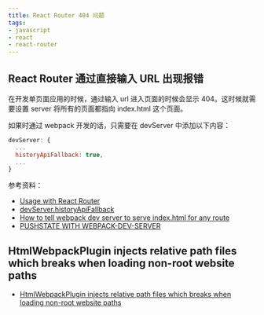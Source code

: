 ```yaml
---
title: React Router 404 问题
tags: 
- javascript 
- react 
- react-router
---
```


## React Router 通过直接输入 URL 出现报错

在开发单页面应用的时候，通过输入 url 进入页面的时候会显示 404。这时候就需要设置 server 将所有的页面都指向 index.html 这个页面。

如果时通过 webpack 开发的话，只需要在 devServer 中添加以下内容：

```js
devServer: {
  ...
  historyApiFallback: true,
  ...
}
```

参考资料：

- [Usage with React Router](https://redux.js.org/advanced/usage-with-react-router#configuring-the-fallback-url)
- [devServer.historyApiFallback](https://webpack.js.org/configuration/dev-server/#devserver-historyapifallback)
- [How to tell webpack dev server to serve index.html for any route](https://stackoverflow.com/questions/31945763/how-to-tell-webpack-dev-server-to-serve-index-html-for-any-route)
- [PUSHSTATE WITH WEBPACK-DEV-SERVER](https://jaketrent.com/post/pushstate-webpack-dev-server/)

## HtmlWebpackPlugin injects relative path files which breaks when loading non-root website paths

- [HtmlWebpackPlugin injects relative path files which breaks when loading non-root website paths](https://stackoverflow.com/questions/34620628/htmlwebpackplugin-injects-relative-path-files-which-breaks-when-loading-non-root/34628034#34628034)
